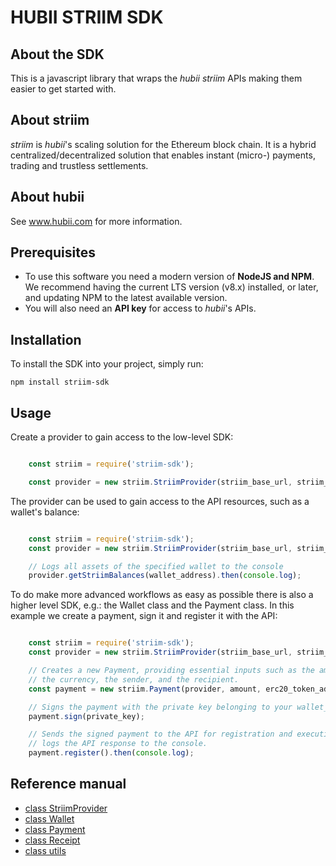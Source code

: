 # HUBII STRIIM SDK

## About the SDK

This is a javascript library that wraps the _hubii striim_ APIs making them
easier to get started with.

## About striim

_striim_ is _hubii_'s scaling solution for the Ethereum block chain. It is a
hybrid centralized/decentralized solution that enables instant
(micro-) payments, trading and trustless settlements.

## About hubii

See www.hubii.com for more information.

## Prerequisites

* To use this software you need a modern version of **NodeJS and NPM**.
  We recommend having the current LTS version (v8.x) installed, or
  later, and updating NPM to the latest available version.
* You will also need an **API key** for access to _hubii_'s APIs.

## Installation

To install the SDK into your project, simply run:

    npm install striim-sdk

## Usage

Create a provider to gain access to the low-level SDK:

```javascript

    const striim = require('striim-sdk');

    const provider = new striim.StriimProvider(striim_base_url, striim_app_id, striim_app_secret);

```

The provider can be used to gain access to the API resources, such as a
wallet's balance:

```javascript

    const striim = require('striim-sdk');
    const provider = new striim.StriimProvider(striim_base_url, striim_app_id, striim_app_secret);

    // Logs all assets of the specified wallet to the console
    provider.getStriimBalances(wallet_address).then(console.log);

```

To do make more advanced workflows as easy as possible there is also a higher
level SDK, e.g.: the Wallet class and the Payment class. In this example we
create a payment, sign it and register it with the API:

```javascript

    const striim = require('striim-sdk');
    const provider = new striim.StriimProvider(striim_base_url, striim_app_id, striim_app_secret);

    // Creates a new Payment, providing essential inputs such as the amount,
    // the currency, the sender, and the recipient.
    const payment = new striim.Payment(provider, amount, erc20_token_address, wallet_address, recipient_address);

    // Signs the payment with the private key belonging to your wallet_address.
    payment.sign(private_key);

    // Sends the signed payment to the API for registration and execution and
    // logs the API response to the console.
    payment.register().then(console.log);

```

## Reference manual

* [class StriimProvider](Docs/striim-provider.md)
* [class Wallet](Docs/wallet.md)
* [class Payment](Docs/payment.md)
* [class Receipt](Docs/receipt.md)
* [class utils](Docs/utils.md)
